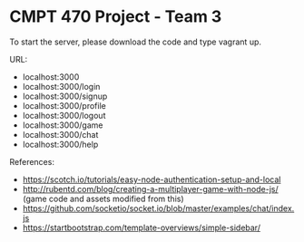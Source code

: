 # CMPT 470 Project - Team 3

To start the server, please download the code and type vagrant up.

URL: 
- localhost:3000
- localhost:3000/login
- localhost:3000/signup
- localhost:3000/profile
- localhost:3000/logout
- localhost:3000/game
- localhost:3000/chat
- localhost:3000/help
     
References:
- https://scotch.io/tutorials/easy-node-authentication-setup-and-local
- http://rubentd.com/blog/creating-a-multiplayer-game-with-node-js/ (game code and assets modified from this)
- https://github.com/socketio/socket.io/blob/master/examples/chat/index.js
- https://startbootstrap.com/template-overviews/simple-sidebar/
